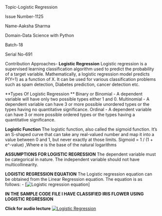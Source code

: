 Topic-Logistic Regression

Issue Number-1125

Name-Aaksha Sharma

Domain-Data Science with Python

Batch-18

Serial No-691

Contribution Approaches- **Logistic Regression**
Logistic regression is a supervised learning classification algorithm used to predict the probability of a target variable. 
Mathematically, a logistic regression model predicts P(Y=1) as a function of X.
It can be used for various classification problems such as spam detection, Diabetes prediction, cancer detection etc.

**Types Of Logistic Regression **
Binary or Binomial - A dependent variable will have only two possible types either 1 and 0.
Multinomial -  A dependent variable can have 3 or more possible unordered types or the types having no quantitative significance.
Ordinal - A dependent variable can have 3 or more possible ordered types or the types having a quantitative significance.

**Logistic Function**
The logistic function, also called the sigmoid function.  It’s an S-shaped curve that can take any real-valued number and map it into a value between 0 and 1, but never exactly at those limits.
Sigmoid = 1 / (1 + e^-value)    ,Where e is the base of the natural logarithms 

**ASSUMPTIONS FOR LOGISTIC REGRESSION**
The dependent variable must be categorical in nature.
The independent variable should not have multicollinearity.

**LOGISTIC REGRESSION EQUATION**
The Logistic regression equation can be obtained from the Linear Regression equation. The equation is as follows: -
[![Logistic regression equation](https://github.com/Aaksha-sharma/winter-of-contributing/blob/Datascience_With_Python/Datascience_With_Python/Machine%20Learning/Logistic%20Regression(A)/Images/Logistic_regression_equation.png)]


**IN THE SAMPLE CODE FILE I HAVE CLASSIFIED IRIS FLOWER USING LOGISTIC REGRESSION**


**Click for audio lecture**
[![Logistic Regression](https://github.com/Aaksha-sharma/winter-of-contributing/blob/Datascience_With_Python/Datascience_With_Python/Machine%20Learning/Logistic%20Regression(A)/Images/Logistic_regression.png)](https://drive.google.com/drive/folders/14DBfEWN8ExCKzrcudJNgoIocNu4Wvtwl?usp=sharing)

